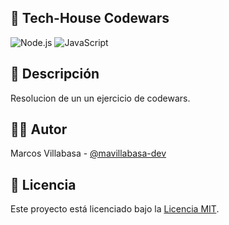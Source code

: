 ## 🚀 Tech-House Codewars

![Node.js](https://img.shields.io/badge/Node.js-339933?style=for-the-badge&logo=nodedotjs&logoColor=white)
![JavaScript](https://img.shields.io/badge/JavaScript-F7DF1E?style=for-the-badge&logo=javascript&logoColor=black)

## 📝 Descripción

Resolucion de un un ejercicio de codewars.

## 🧑‍💻 Autor

Marcos Villabasa - [@mavillabasa-dev](https://github.com/mavillabasa-dev/)

## 📜 Licencia

Este proyecto está licenciado bajo la [Licencia MIT](LICENSE).
